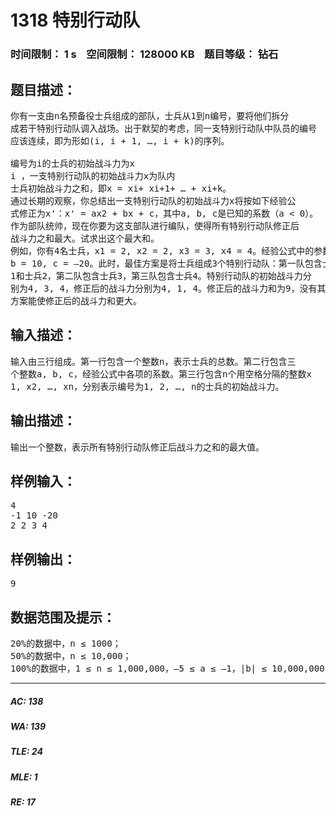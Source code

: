 # 1318 特别行动队   
### 时间限制： 1 s&nbsp;&nbsp;&nbsp;&nbsp;空间限制： 128000 KB&nbsp;&nbsp;&nbsp;&nbsp;题目等级： 钻石  
## 题目描述：  

<pre>
你有一支由n名预备役士兵组成的部队，士兵从1到n编号，要将他们拆分  
成若干特别行动队调入战场。出于默契的考虑，同一支特别行动队中队员的编号  
应该连续，即为形如(i, i + 1, …, i + k)的序列。  
   
编号为i的士兵的初始战斗力为x  
i ，一支特别行动队的初始战斗力x为队内  
士兵初始战斗力之和，即x = xi+ xi+1+ … + xi+k。   
通过长期的观察，你总结出一支特别行动队的初始战斗力x将按如下经验公  
式修正为x'：x' = ax2 + bx + c，其中a, b, c是已知的系数（a < 0）。   
作为部队统帅，现在你要为这支部队进行编队，使得所有特别行动队修正后  
战斗力之和最大。试求出这个最大和。   
例如，你有4名士兵，x1 = 2, x2 = 2, x3 = 3, x4 = 4。经验公式中的参数为a = –1,   
b = 10, c = –20。此时，最佳方案是将士兵组成3个特别行动队：第一队包含士兵  
1和士兵2，第二队包含士兵3，第三队包含士兵4。特别行动队的初始战斗力分  
别为4, 3, 4，修正后的战斗力分别为4, 1, 4。修正后的战斗力和为9，没有其它  
方案能使修正后的战斗力和更大。
</pre>
  
  
## 输入描述：  

<pre>
输入由三行组成。第一行包含一个整数n，表示士兵的总数。第二行包含三  
个整数a, b, c，经验公式中各项的系数。第三行包含n个用空格分隔的整数x  
1, x2, …, xn，分别表示编号为1, 2, …, n的士兵的初始战斗力。
</pre>
  
  
## 输出描述：  

<pre>
输出一个整数，表示所有特别行动队修正后战斗力之和的最大值。
</pre>
  
  
## 样例输入：  

<pre>
4   
-1 10 -20   
2 2 3 4
</pre>
  
  
## 样例输出：  

<pre>
9 
</pre>
  
  
## 数据范围及提示：  

<pre>
20%的数据中，n ≤ 1000；   
50%的数据中，n ≤ 10,000；   
100%的数据中，1 ≤ n ≤ 1,000,000，–5 ≤ a ≤ –1，|b| ≤ 10,000,000，|c| ≤ 10,000,000，1 ≤ xi≤ 100。
</pre>
  
  
***  

##### AC: 138  
##### WA: 139  
##### TLE: 24  
##### MLE: 1  
##### RE: 17  
